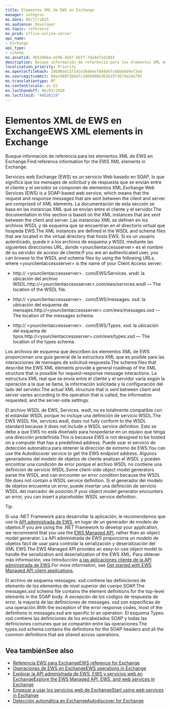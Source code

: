 ```yaml
---
title: Elementos XML de EWS en Exchange
manager: sethgros
ms.date: 09/17/2015
ms.audience: Developer
ms.topic: reference
ms.prod: office-online-server
api_name:
- Exchange
api_type:
- schema
ms.assetid: 4653466a-a596-456f-bbff-7da4ef1d18d3
description: Busque información de referencia para los elementos XML de EWS en Exchange.
localization_priority: Priority
ms.openlocfilehash: 29b90ad137141e30484ef804b6fcb6bb049ef3e8
ms.sourcegitcommit: 88ec988f2bb67c1866d06b361615f3674a24e795
ms.translationtype: MT
ms.contentlocale: es-ES
ms.lasthandoff: 06/03/2020
ms.locfileid: "44526119"
---
```

# <a name="ews-xml-elements-in-exchange"></a><span data-ttu-id="51caa-103">Elementos XML de EWS en Exchange</span><span class="sxs-lookup"><span data-stu-id="51caa-103">EWS XML elements in Exchange</span></span>

<span data-ttu-id="51caa-104">Busque información de referencia para los elementos XML de EWS en Exchange.</span><span class="sxs-lookup"><span data-stu-id="51caa-104">Find reference information for the EWS XML elements in Exchange.</span></span>
  
<span data-ttu-id="51caa-105">Servicios web Exchange (EWS) es un servicio Web basado en SOAP, lo que significa que los mensajes de solicitud y de respuesta que se envían entre el cliente y el servidor se componen de elementos XML.</span><span class="sxs-lookup"><span data-stu-id="51caa-105">Exchange Web Services (EWS) is a SOAP-based web service, which means that the request and response messages that are sent between the client and server are comprised of XML elements.</span></span> <span data-ttu-id="51caa-106">La documentación de esta sección se basa en las instancias XML que se envían entre el cliente y el servidor.</span><span class="sxs-lookup"><span data-stu-id="51caa-106">The documentation in this section is based on the XML instances that are sent between the client and server.</span></span> <span data-ttu-id="51caa-107">Las instancias XML se definen en los archivos WSDL y de esquema que se encuentran en el directorio virtual que hospeda EWS.</span><span class="sxs-lookup"><span data-stu-id="51caa-107">The XML instances are defined in the WSDL and schema files that are located in the virtual directory that hosts EWS.</span></span> <span data-ttu-id="51caa-108">Si es un usuario autenticado, puede ir a los archivos de esquema y WSDL mediante las siguientes direcciones URL, donde \<yourclientaccessserver\> es el nombre de su servidor de acceso de cliente:</span><span class="sxs-lookup"><span data-stu-id="51caa-108">If you are an authenticated user, you can browse to the WSDL and schema files by using the following URLs, where \<yourclientaccessserver\> is the name of your Client Access server:</span></span>
  
- <span data-ttu-id="51caa-109">http:// \<yourclientaccessserver\> . com/EWS/Services. wsdl: la ubicación del archivo WSDL.</span><span class="sxs-lookup"><span data-stu-id="51caa-109">http://\<yourclientaccessserver\>.com/ews/services.wsdl — The location of the WSDL file.</span></span>
    
- <span data-ttu-id="51caa-110">http:// \<yourclientaccessserver\> . com/EWS/messages. xsd: la ubicación del esquema de mensajes.</span><span class="sxs-lookup"><span data-stu-id="51caa-110">http://\<yourclientaccessserver\>.com/ews/messages.xsd — The location of the messages schema.</span></span>
    
- <span data-ttu-id="51caa-111">http:// \<yourclientaccessserver\> . com/EWS/Types. xsd: la ubicación del esquema de tipos.</span><span class="sxs-lookup"><span data-stu-id="51caa-111">http://\<yourclientaccessserver\>.com/ews/types.xsd — The location of the types schema.</span></span>
    
<span data-ttu-id="51caa-112">Los archivos de esquema que describen los elementos XML de EWS proporcionan una guía general de la estructura XML que es posible para las interacciones de mensajes de solicitud-respuesta.</span><span class="sxs-lookup"><span data-stu-id="51caa-112">The schema files that describe the EWS XML elements provide a general roadmap of the XML structure that is possible for request-response message interactions.</span></span> <span data-ttu-id="51caa-113">La estructura XML real que se envía entre el cliente y el servidor varía según la operación a la que se llama, la información solicitada y la configuración del lado del servidor.</span><span class="sxs-lookup"><span data-stu-id="51caa-113">The actual XML structure that is sent between client and server varies according to the operation that is called, the information requested, and the server-side settings.</span></span>
  
<span data-ttu-id="51caa-114">El archivo WSDL de EWS, Services. wsdl, no es totalmente compatible con el estándar WSDL porque no incluye una definición de servicio WSDL.</span><span class="sxs-lookup"><span data-stu-id="51caa-114">The EWS WSDL file, services.wsdl, does not fully conform to the WSDL standard because it does not include a WSDL service definition.</span></span> <span data-ttu-id="51caa-115">Esto se debe a que EWS no está diseñado para hospedarse en un equipo que tenga una dirección predefinida.</span><span class="sxs-lookup"><span data-stu-id="51caa-115">This is because EWS is not designed to be hosted on a computer that has a predefined address.</span></span> <span data-ttu-id="51caa-116">Puede usar el servicio de detección automática para obtener la dirección de extremo de EWS.</span><span class="sxs-lookup"><span data-stu-id="51caa-116">You can use the Autodiscover service to get the EWS endpoint address.</span></span> <span data-ttu-id="51caa-117">Algunos generadores del modelo de objetos de cliente analizan el WSDL y pueden encontrar una condición de error porque el archivo WSDL no contiene una definición de servicio WSDL.</span><span class="sxs-lookup"><span data-stu-id="51caa-117">Some client-side object model generators parse the WSDL and can encounter an error condition because the WSDL file does not contain a WSDL service definition.</span></span> <span data-ttu-id="51caa-118">Si el generador del modelo de objetos encuentra un error, puede insertar una definición de servicio WSDL del marcador de posición.</span><span class="sxs-lookup"><span data-stu-id="51caa-118">If your object model generator encounters an error, you can insert a placeholder WSDL service definition.</span></span>
  
> [!TIP]
> <span data-ttu-id="51caa-119">Si usa .NET Framework para desarrollar la aplicación, le recomendamos que use la [API administrada de EWS](http://aka.ms/ews-managed-api-readme), en lugar de un generador de modelo de objetos.</span><span class="sxs-lookup"><span data-stu-id="51caa-119">If you are using the .NET Framework to develop your application, we recommend that you use the [EWS Managed API](http://aka.ms/ews-managed-api-readme), rather than an object model generator.</span></span> <span data-ttu-id="51caa-120">La API administrada de EWS proporciona un modelo de objetos fácil de usar para controlar la serialización y deserialización del XML EWS.</span><span class="sxs-lookup"><span data-stu-id="51caa-120">The EWS Managed API provides an easy-to-use object model to handle the serialization and deserialization of the EWS XML.</span></span> <span data-ttu-id="51caa-121">Para obtener más información, vea Introducción [a las aplicaciones cliente de la API administrada de EWS](https://msdn.microsoft.com/library/c2267733-6f4f-49e5-9614-1e4a24c3af1a%28Office.15%29.aspx).</span><span class="sxs-lookup"><span data-stu-id="51caa-121">For more information, see [Get started with EWS Managed API client applications](https://msdn.microsoft.com/library/c2267733-6f4f-49e5-9614-1e4a24c3af1a%28Office.15%29.aspx).</span></span> 
  
<span data-ttu-id="51caa-122">El archivo de esquema messages. xsd contiene las definiciones de elemento de los elementos de nivel superior del cuerpo SOAP.</span><span class="sxs-lookup"><span data-stu-id="51caa-122">The messages.xsd schema file contains the element definitions for the top-level elements in the SOAP body.</span></span> <span data-ttu-id="51caa-123">A excepción de los códigos de respuesta de error, la mayoría de las definiciones de messages. xsd son específicas de una operación.</span><span class="sxs-lookup"><span data-stu-id="51caa-123">With the exception of the error response codes, most of the definitions in messages.xsd are specific to an operation.</span></span> <span data-ttu-id="51caa-124">El esquema Types. xsd contiene las definiciones de los encabezados SOAP y todas las definiciones comunes que se comparten entre las operaciones.</span><span class="sxs-lookup"><span data-stu-id="51caa-124">The types.xsd schema contains the definitions for the SOAP headers and all the common definitions that are shared across operations.</span></span>
  
## <a name="see-also"></a><span data-ttu-id="51caa-125">Vea también</span><span class="sxs-lookup"><span data-stu-id="51caa-125">See also</span></span>

- [<span data-ttu-id="51caa-126">Referencia EWS para Exchange</span><span class="sxs-lookup"><span data-stu-id="51caa-126">EWS reference for Exchange</span></span>](ews-reference-for-exchange.md)
- [<span data-ttu-id="51caa-127">Operaciones de EWS en Exchange</span><span class="sxs-lookup"><span data-stu-id="51caa-127">EWS operations in Exchange</span></span>](ews-operations-in-exchange.md)
- [<span data-ttu-id="51caa-128">Explorar la API administrada de EWS, EWS y servicios web en Exchange</span><span class="sxs-lookup"><span data-stu-id="51caa-128">Explore the EWS Managed API, EWS, and web services in Exchange</span></span>](../exchange-web-services/explore-the-ews-managed-api-ews-and-web-services-in-exchange.md)
- [<span data-ttu-id="51caa-129">Empezar a usar los servicios web de Exchange</span><span class="sxs-lookup"><span data-stu-id="51caa-129">Start using web services in Exchange</span></span>](../exchange-web-services/start-using-web-services-in-exchange.md)
- [<span data-ttu-id="51caa-130">Detección automática en Exchange</span><span class="sxs-lookup"><span data-stu-id="51caa-130">Autodiscover for Exchange</span></span>](../exchange-web-services/autodiscover-for-exchange.md)
    


